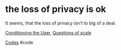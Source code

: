 # the loss of privacy is ok
It seems, that the loss of privacy isn't to big of a deal.

[Conditioning the User](output/themes/Conditioning%20the%20User.md), [Questions of scale](output/themes/Questions%20of%20scale.md)

[Codes](output/codes/Codes.md) #code